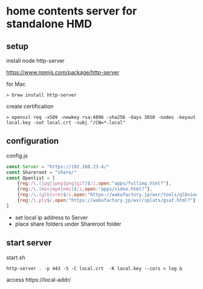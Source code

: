 # home contents server for standalone HMD 

## setup

install node http-server 

https://www.npmjs.com/package/http-server

for Mac 
```
> brew install http-server
```

create certification 

```
> openssl req -x509 -newkey rsa:4096 -sha256 -days 3650 -nodes -keyout local.key -out local.crt -subj "/CN=*.local"
```

## configuration

config.js

```javascript
const Server = "https://192.168.23.4/"
const Shareroot = "share/" 
const Openlist = [
	{reg:/\.(jpg|jpeg|png|gif)$/i,open:"apps/fullimg.html?"},
	{reg:/\.(mov|mp4|m4v)$/i,open:"apps/video.html?"},
	{reg:/\.(glb|vrm)$/i,open:"https://wakufactory.jp/wxr/tools/glbview.html?"},
	{reg:/\.ply$/,open:"https://wakufactory.jp/wxr/splats/gsaf.html?"}
]
```



 - set local ip address to Server
 - place share folders under Shareroot folder

## start server 

start.sh
```
http-server . -p 443 -S -C local.crt  -K local.key --cors > log &
```

access https://local-addr/

 
 
